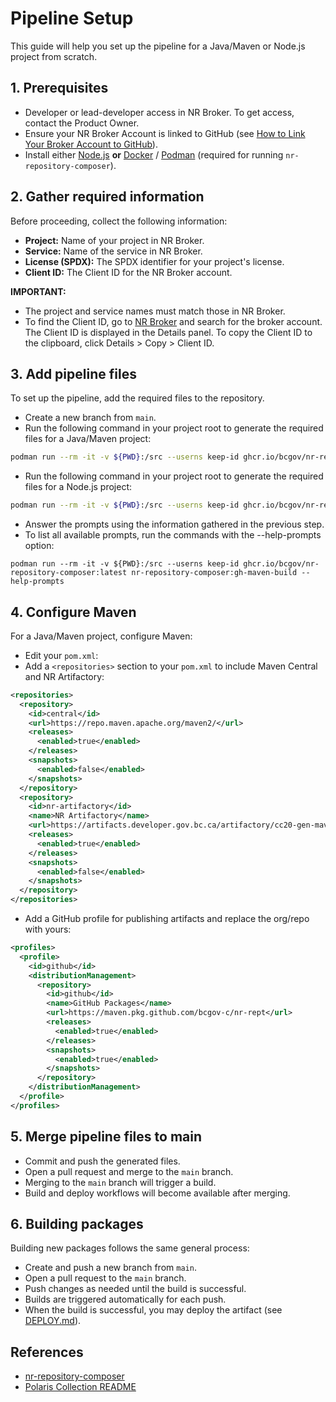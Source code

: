 # Pipeline Setup

This guide will help you set up the pipeline for a Java/Maven or Node.js project from scratch.

## 1. Prerequisites

- Developer or lead-developer access in NR Broker. To get access, contact the Product Owner.
- Ensure your NR Broker Account is linked to GitHub (see [How to Link Your Broker Account to GitHub](https://apps.nrs.gov.bc.ca/int/confluence/display/OSCAR/Linking+to+a+GitHub+account)).
- Install either [Node.js](https://nodejs.org/) **or** [Docker](https://www.docker.com/) / [Podman](https://podman.io/) (required for running `nr-repository-composer`).

## 2. Gather required information

Before proceeding, collect the following information:

- **Project:** Name of your project in NR Broker.
- **Service:** Name of the service in NR Broker.
- **License (SPDX):** The SPDX identifier for your project's license.
- **Client ID:** The Client ID for the NR Broker account.

**IMPORTANT:**

- The project and service names must match those in NR Broker.
- To find the Client ID, go to [NR Broker](https://broker.io.nrs.gov.bc.ca/) and search for the broker account. The Client ID is displayed in the Details panel. To copy the Client ID to the clipboard, click Details > Copy > Client ID.

## 3. Add pipeline files

To set up the pipeline, add the required files to the repository.

- Create a new branch from `main`.
- Run the following command in your project root to generate the required files for a Java/Maven project:
```sh
podman run --rm -it -v ${PWD}:/src --userns keep-id ghcr.io/bcgov/nr-repository-composer:latest nr-repository-composer:gh-maven-build
```
- Run the following command in your project root to generate the required files for a Node.js project:
```sh
podman run --rm -it -v ${PWD}:/src --userns keep-id ghcr.io/bcgov/nr-repository-composer:latest nr-repository-composer:gh-nodejs-build
```
- Answer the prompts using the information gathered in the previous step.
- To list all available prompts, run the commands with the --help-prompts option:
```
podman run --rm -it -v ${PWD}:/src --userns keep-id ghcr.io/bcgov/nr-repository-composer:latest nr-repository-composer:gh-maven-build --help-prompts
```

## 4. Configure Maven

For a Java/Maven project, configure Maven:

- Edit your `pom.xml`:
- Add a `<repositories>` section to your `pom.xml` to include Maven Central and NR Artifactory:

```xml
<repositories>
  <repository>
    <id>central</id>
    <url>https://repo.maven.apache.org/maven2/</url>
    <releases>
      <enabled>true</enabled>
    </releases>
    <snapshots>
      <enabled>false</enabled>
    </snapshots>
  </repository>
  <repository>
    <id>nr-artifactory</id>
    <name>NR Artifactory</name>
    <url>https://artifacts.developer.gov.bc.ca/artifactory/cc20-gen-maven-local</url>
    <releases>
      <enabled>true</enabled>
    </releases>
    <snapshots>
      <enabled>false</enabled>
    </snapshots>
  </repository>
</repositories>
```

- Add a GitHub profile for publishing artifacts and replace the org/repo with yours:

```xml
<profiles>
  <profile>
    <id>github</id>
    <distributionManagement>
      <repository>
        <id>github</id>
        <name>GitHub Packages</name>
        <url>https://maven.pkg.github.com/bcgov-c/nr-rept</url>
        <releases>
          <enabled>true</enabled>
        </releases>
        <snapshots>
          <enabled>true</enabled>
        </snapshots>
      </repository>
    </distributionManagement>
  </profile>
</profiles>
```

## 5. Merge pipeline files to main

- Commit and push the generated files.
- Open a pull request and merge to the `main` branch.
- Merging to the `main` branch will trigger a build.
- Build and deploy workflows will become available after merging.

## 6. Building packages

Building new packages follows the same general process:

- Create and push a new branch from `main`.
- Open a pull request to the `main` branch.
- Push changes as needed until the build is successful.
- Builds are triggered automatically for each push.
- When the build is successful, you may deploy the artifact (see [DEPLOY.md](DEPLOY.md)).

## References

- [nr-repository-composer](https://github.com/bcgov/nr-repository-composer)
- [Polaris Collection README](https://github.com/bcgov/nr-polaris-collection/blob/main/README.md)
